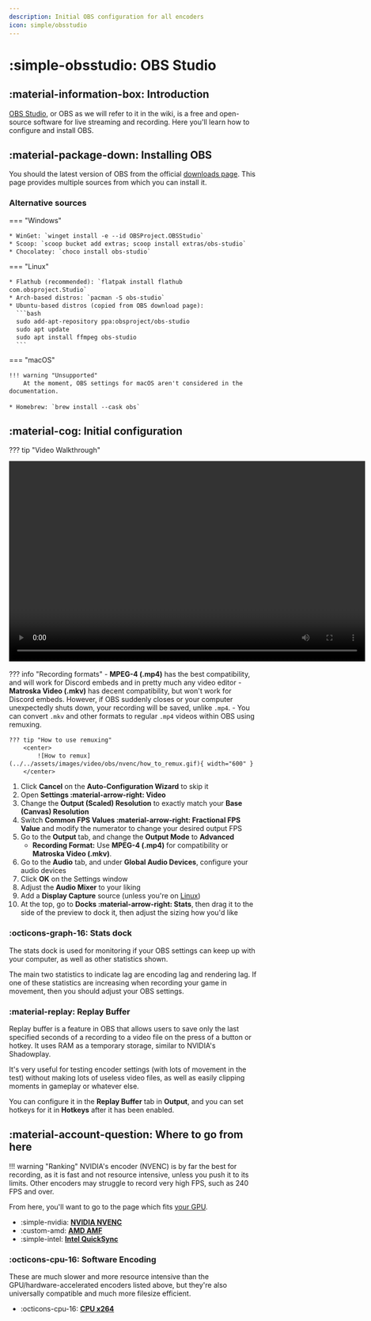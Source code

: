 ```yaml
---
description: Initial OBS configuration for all encoders
icon: simple/obsstudio
---
```


# :simple-obsstudio: OBS Studio

## :material-information-box: Introduction
[OBS Studio](https://obsproject.com), or OBS as we will refer to it in the wiki, is a free and open-source software for live streaming and recording. Here you'll learn how to configure and install OBS.

## :material-package-down: Installing OBS
You should the latest version of OBS from the official [downloads page](https://obsproject.com/download). This page provides multiple sources from which you can install it.

### Alternative sources

=== "Windows"

    * WinGet: `winget install -e --id OBSProject.OBSStudio`
    * Scoop: `scoop bucket add extras; scoop install extras/obs-studio`
    * Chocolatey: `choco install obs-studio`

=== "Linux"

    * Flathub (recommended): `flatpak install flathub com.obsproject.Studio`
    * Arch-based distros: `pacman -S obs-studio`
    * Ubuntu-based distros (copied from OBS download page):
      ```bash
      sudo add-apt-repository ppa:obsproject/obs-studio
      sudo apt update
      sudo apt install ffmpeg obs-studio
      ```

=== "macOS"

    !!! warning "Unsupported"
        At the moment, OBS settings for macOS aren't considered in the documentation.

    * Homebrew: `brew install --cask obs`

## :material-cog: Initial configuration

??? tip "Video Walkthrough"
    <center>
        <video width="720" height="405" controls>
            <source id="mp4" src="../../assets/videos/video/obs/obs-initial-config.mp4" type="video/mp4">
        </video>
    </center>

??? info "Recording formats"
    - **MPEG-4 (.mp4)** has the best compatibility, and will work for Discord embeds and in pretty much any video editor
    - **Matroska Video (.mkv)** has decent compatibility, but won't work for Discord embeds. However, if OBS suddenly closes or your computer unexpectedly shuts down, your recording will be saved, unlike `.mp4`.
        - You can convert `.mkv` and other formats to regular `.mp4` videos within OBS using remuxing.
    
    ??? tip "How to use remuxing"
        <center>
            ![How to remux](../../assets/images/video/obs/nvenc/how_to_remux.gif){ width="600" }
        </center>

1. Click **Cancel** on the **Auto-Configuration Wizard** to skip it
2. Open **Settings :material-arrow-right: Video**
3. Change the **Output (Scaled) Resolution** to exactly match your **Base (Canvas) Resolution**
4. Switch **Common FPS Values :material-arrow-right: Fractional FPS Value** and modify the numerator to change your desired output FPS
5. Go to the **Output** tab, and change the **Output Mode** to **Advanced**
    - **Recording Format:** Use **MPEG-4 (.mp4)** for compatibility or **Matroska Video (.mkv)**.
6. Go to the **Audio** tab, and under **Global Audio Devices**, configure your audio devices
7. Click **OK** on the Settings window
8. Adjust the **Audio Mixer** to your liking
9. Add a **Display Capture** source (unless you're on [Linux](linux/index.md))
10. At the top, go to **Docks :material-arrow-right: Stats**, then drag it to the side of the preview to dock it, then adjust the sizing how you'd like

### :octicons-graph-16: Stats dock
The stats dock is used for monitoring if your OBS settings can keep up with your computer, as well as other statistics shown.

The main two statistics to indicate lag are encoding lag and rendering lag. If one of these statistics are increasing when recording your game in movement, then you should adjust your OBS settings.

### :material-replay: Replay Buffer
Replay buffer is a feature in OBS that allows users to save only the last specified seconds of a recording to a video file on the press of a button or hotkey. It uses RAM as a temporary storage, similar to NVIDIA's Shadowplay.

It's very useful for testing encoder settings (with lots of movement in the test) without making lots of useless video files, as well as easily clipping moments in gameplay or whatever else.

You can configure it in the **Replay Buffer** tab in **Output**, and you can set hotkeys for it in **Hotkeys** after it has been enabled.

## :material-account-question: Where to go from here

!!! warning "Ranking"
    NVIDIA's encoder (NVENC) is by far the best for recording, as it is fast and not resource intensive, unless you push it to its limits. Other encoders may struggle to record very high FPS, such as 240 FPS and over.

From here, you'll want to go to the page which fits [your GPU](https://www.microsoft.com/en-us/windows/learning-center/how-to-check-gpu "How to check your GPU in Windows").

- :simple-nvidia: [**NVIDIA NVENC**](nvenc.md)
- :custom-amd: [**AMD AMF**](amf.md)
- :simple-intel: [**Intel QuickSync**](quicksync.md)

### :octicons-cpu-16: Software Encoding

These are much slower and more resource intensive than the GPU/hardware-accelerated encoders listed above, but they're also universally compatible and much more filesize efficient.

- :octicons-cpu-16: [**CPU x264**](x264.md)